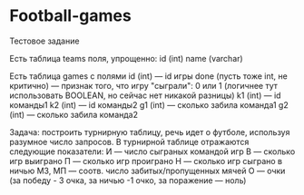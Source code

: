 # Football-games
Тестовое задание

Есть таблица teams поля, упрощенно:
id (int)
name (varchar)

Есть таблица games с полями
id (int) — id игры
done (пусть тоже int, не критично) — признак того, что игру "сыграли": 0 или 1 (логичнее тут
использовать BOOLEAN, но сейчас нет никакой разницы)
k1 (int) — id команды1
k2 (int) — id команды2
g1 (int) — сколько забила команда1
g2 (int) — сколько забила команда2

Задача: построить турнирную таблицу, речь идет о футболе, используя разумное число запросов.
В турнирной таблице отражаются следующие показатели:
И — число сыграных командой игр
В — сколько игр выиграно
П — сколько игр проиграно
Н — сколько игр сыграно в ничью
МЗ, МП — соотв. число забитых/пропущенных мячей
О — очки (за победу - 3 очка, за ничью -1 очко, за поражение — ноль)

